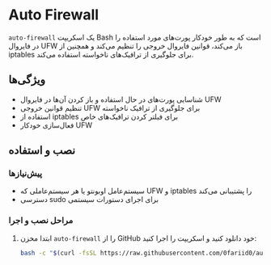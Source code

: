 # Auto Firewall

`auto-firewall` یک اسکریپت Bash است که به طور خودکار پورت‌های مورد استفاده را در فایروال UFW باز می‌کند، قوانین فایروال خروجی را تنظیم می‌کند و همچنین از iptables برای جلوگیری از ترافیک‌های ناخواسته استفاده می‌کند.

## ویژگی‌ها

- شناسایی پورت‌های در حال استفاده و باز کردن آن‌ها در فایروال UFW
- تنظیم قوانین خروجی UFW برای جلوگیری از ترافیک ناخواسته
- استفاده از iptables برای فیلتر کردن ترافیک‌های خاص
- فعال‌سازی خودکار UFW

## نصب و استفاده

### پیش‌نیازها

- سیستم‌عامل اوبونتو یا هر سیستم‌عاملی که UFW و iptables را پشتیبانی می‌کند
- دسترسی sudo برای اجرای دستورات سیستمی

### مراحل نصب و اجرا

1. ابتدا مخزن `auto-firewall` را از GitHub خود دانلود کنید و اسکریپت را اجرا کنید:

   ```bash
   bash -c "$(curl -fsSL https://raw.githubusercontent.com/0fariid0/auto-firewall/main/download_and_run.sh)"
